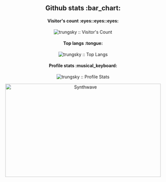 <h2 align="center">Github stats :bar_chart:</h2>

<h4 align="center">Visitor's count :eyes::eyes::eyes:</h4>

<p align="center"><img src="https://profile-counter.glitch.me/{trungsky}/count.svg" alt="trungsky :: Visitor's Count" /></p>

<h4 align="center">Top langs :tongue:</h4>

<p align="center"><img src="https://github-readme-stats.vercel.app/api/top-langs/?username=trungsky&langs_count=8&theme=tokyonight&layout=compact" alt="trungsky :: Top Langs" /></p>

<h4 align="center">Profile stats :musical_keyboard:</h4>

<p align="center"><img src="https://github-readme-stats.vercel.app/api?username=trungsky&show_icons=true&theme=synthwave" alt="trungsky :: Profile Stats" /></p>

<p align="center"><img src="https://thumbs.gfycat.com/GoodnaturedFondGaur-size_restricted.gif" alt="Synthwave" height="300" width="500"></p>
